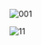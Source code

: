 ![001](https://github.com/YPS7/OTP_VERIFIER/assets/72648146/8b06fcef-36ab-4873-ad4f-53e5bf3cd02f)


![11](https://github.com/YPS7/OTP_VERIFIER/assets/72648146/556f3939-644c-4cbd-bd7c-c02b6fbe1781)


